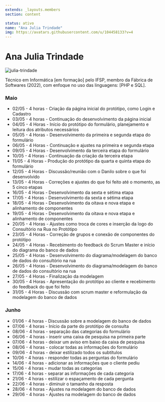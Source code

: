 ```yaml
---
extends: _layouts.members
section: content

status: ativo
name: "Ana Julia Trindade"
img: https://avatars.githubusercontent.com/u/104458133?v=4
---
```


# Ana Julia Trindade

![julia-trindade]()

Técnico em Informática [em formação] pelo IFSP, membro da Fábrica de Softwares (2022), com enfoque no uso das linguagens: [PHP e SQL].


### Maio

 - 02/05 - 4 horas - Criação da página inicial do protótipo, como Login e Cadastro
 - 03/05 - 4 horas - Continuação do desenvolvimento da página inicial
 - 04/05 - 4 Horas - Início do protótipo do formulário, planejamento e leitura dos atributos necessários
 - 05/05 - 4 Horas - Desenvolvimento da primeira e segunda etapa do formulário
 - 06/05 - 4 Horas - Continuação e ajustes na primeira e segunda etapa
 - 09/05 - 4 Horas - Desenvolvimento da terceira etapa do formulário
 - 10/05 - 4 Horas - Continuação da criação da terceira etapa
 - 11/05 - 4 Horas - Produção do protótipo da quarta e quinta etapa do formulário
 - 12/05 - 4 Horas - Discussão/reunião com o Danilo sobre o que foi desenvolvido
 - 13/05 - 4 Horas - Correções e ajustes do que foi feito até o momento, as 5 cinco etapas
 - 16/05 - 4 Horas - Desenvolvimento da sexta e sétima etapa
 - 17/05 - 4 Horas - Desenvolvimento da sexta e sétima etapa
 - 18/05 - 4 Horas - Desenvolvimento da oitava e nova etapa e alinhamento de componentes
 - 19/05 - 4 Horas - Desenvolvimento da oitava e nova etapa e alinhamento de componentes
 - 20/05 - 4 Horas - Ajustes como troca de cores e inserção da logo do Consultório na Rua no Protótipo
 - 23/05 - 4 Horas - Correção de grupos e conexão de componentes do protótipo
 - 24/05 - 4 Horas - Recebimento do feedback do Scrum Master e início do diagrama do banco de dados
 - 25/05 - 4 Horas - Desenvolvimento do diagrama/modelagem do banco de dados do   consultório na rua
 - 26/05 - 4 Horas - Desenvolvimento do diagrama/modelagem do banco de dados do   consultório na rua
 - 27/05 - 4 Horas - Finalização da modelagem
 - 30/05 - 4 Horas - Apresentação do protótipo ao cliente e recebimento do feedback do que foi feito
 - 31/05 - 4 Horas - Discussão com scrum master e reformulação da modelagem do banco de dados


 ### Junho
 - 01/06 - 4 horas - Discussão sobre a modelagem do banco de dados
 - 07/06 - 4 horas - Início da parte do protótipo de consulta
 - 08/06 - 4 horas - separação das categorias do formulário
 - 06/06 - 4 horas - inserir uma caixa de pesquisa na primeira parte
 - 07/06 - 4 horas - deixar um aviso em baixo da caixa de pesquisa
 - 08/06 - 4 horas - colocar todas as informações do formulário
 - 09/06 - 4 horas - deixar estilizado todos os subtítulos
 - 10/06 - 4 horas - responder todas as perguntas do formulário
 - 14/06 - 4 horas - adicionar as informações que o cliente pediu
 - 15/06 - 4 horas - mudar todas as categorias
 - 17/06 - 4 horas - separar as informações de cada categoria
 - 21/06 - 4 horas - estilizar o espaçamento de cada pergunta
 - 22/06 - 4 horas - diminuir o tamanho da resposta 
 - 28/06 - 4 horas - Ajustes na modelagem do banco de dados
 - 29/06 - 4 horas - Ajustes na modelagem do banco de dados